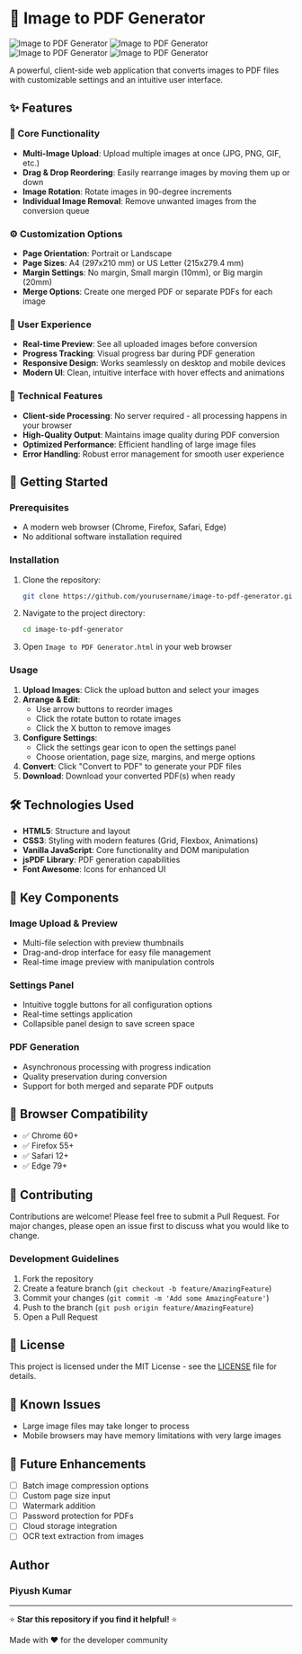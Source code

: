 # 📄 Image to PDF Generator

![Image to PDF Generator](https://github.com/piyush-kumar499/Tool-Projects/blob/main/Image%20to%20PDF/images/2.jpg)
![Image to PDF Generator](https://github.com/piyush-kumar499/Tool-Projects/blob/main/Image%20to%20PDF/images/3.jpg)
![Image to PDF Generator](https://github.com/piyush-kumar499/Tool-Projects/blob/main/Image%20to%20PDF/images/4.jpg)
![Image to PDF Generator](https://github.com/piyush-kumar499/Tool-Projects/blob/main/Image%20to%20PDF/images/6.jpg)

A powerful, client-side web application that converts images to PDF files with customizable settings and an intuitive user interface.

## ✨ Features

### 🚀 Core Functionality
- **Multi-Image Upload**: Upload multiple images at once (JPG, PNG, GIF, etc.)
- **Drag & Drop Reordering**: Easily rearrange images by moving them up or down
- **Image Rotation**: Rotate images in 90-degree increments
- **Individual Image Removal**: Remove unwanted images from the conversion queue

### ⚙️ Customization Options
- **Page Orientation**: Portrait or Landscape
- **Page Sizes**: A4 (297x210 mm) or US Letter (215x279.4 mm)
- **Margin Settings**: No margin, Small margin (10mm), or Big margin (20mm)
- **Merge Options**: Create one merged PDF or separate PDFs for each image

### 🎨 User Experience
- **Real-time Preview**: See all uploaded images before conversion
- **Progress Tracking**: Visual progress bar during PDF generation
- **Responsive Design**: Works seamlessly on desktop and mobile devices
- **Modern UI**: Clean, intuitive interface with hover effects and animations

### 🔧 Technical Features
- **Client-side Processing**: No server required - all processing happens in your browser
- **High-Quality Output**: Maintains image quality during PDF conversion
- **Optimized Performance**: Efficient handling of large image files
- **Error Handling**: Robust error management for smooth user experience

## 🚀 Getting Started

### Prerequisites
- A modern web browser (Chrome, Firefox, Safari, Edge)
- No additional software installation required

### Installation
1. Clone the repository:
   ```bash
   git clone https://github.com/yourusername/image-to-pdf-generator.git
   ```
2. Navigate to the project directory:
   ```bash
   cd image-to-pdf-generator
   ```
3. Open `Image to PDF Generator.html` in your web browser

### Usage
1. **Upload Images**: Click the upload button and select your images
2. **Arrange & Edit**: 
   - Use arrow buttons to reorder images
   - Click the rotate button to rotate images
   - Click the X button to remove images
3. **Configure Settings**: 
   - Click the settings gear icon to open the settings panel
   - Choose orientation, page size, margins, and merge options
4. **Convert**: Click "Convert to PDF" to generate your PDF files
5. **Download**: Download your converted PDF(s) when ready

## 🛠️ Technologies Used

- **HTML5**: Structure and layout
- **CSS3**: Styling with modern features (Grid, Flexbox, Animations)
- **Vanilla JavaScript**: Core functionality and DOM manipulation
- **jsPDF Library**: PDF generation capabilities
- **Font Awesome**: Icons for enhanced UI

## 🎯 Key Components

### Image Upload & Preview
- Multi-file selection with preview thumbnails
- Drag-and-drop interface for easy file management
- Real-time image preview with manipulation controls

### Settings Panel
- Intuitive toggle buttons for all configuration options
- Real-time settings application
- Collapsible panel design to save screen space

### PDF Generation
- Asynchronous processing with progress indication
- Quality preservation during conversion
- Support for both merged and separate PDF outputs

## 🌟 Browser Compatibility

- ✅ Chrome 60+
- ✅ Firefox 55+
- ✅ Safari 12+
- ✅ Edge 79+

## 🤝 Contributing

Contributions are welcome! Please feel free to submit a Pull Request. For major changes, please open an issue first to discuss what you would like to change.

### Development Guidelines
1. Fork the repository
2. Create a feature branch (`git checkout -b feature/AmazingFeature`)
3. Commit your changes (`git commit -m 'Add some AmazingFeature'`)
4. Push to the branch (`git push origin feature/AmazingFeature`)
5. Open a Pull Request

## 📝 License

This project is licensed under the MIT License - see the [LICENSE](LICENSE) file for details.

## 🐛 Known Issues

- Large image files may take longer to process
- Mobile browsers may have memory limitations with very large images

## 🔮 Future Enhancements

- [ ] Batch image compression options
- [ ] Custom page size input
- [ ] Watermark addition
- [ ] Password protection for PDFs
- [ ] Cloud storage integration
- [ ] OCR text extraction from images

## Author

### Piyush Kumar
---

⭐ **Star this repository if you find it helpful!** ⭐

Made with ❤️ for the developer community
